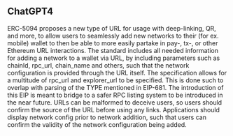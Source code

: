 ## ChatGPT4

ERC-5094 proposes a new type of URL for usage with deep-linking, QR, and more, to allow users to seamlessly add new networks to their (for ex. mobile) wallet to then be able to more easily partake in pay-, tx-, or other Ethereum URL interactions. The standard includes all needed information for adding a network to a wallet via URL, by including parameters such as chainId, rpc_url, chain_name and others, such that the network configuration is provided through the URL itself. The specification allows for a multitude of rpc_url and explorer_url to be specified. This is done such to overlap with parsing of the TYPE mentioned in EIP-681. The introduction of this EIP is meant to bridge to a safer RPC listing system to be introduced in the near future. URLs can be malformed to deceive users, so users should confirm the source of the URL before using any links. Applications should display network config prior to network addition, such that users can confirm the validity of the network configuration being added.
